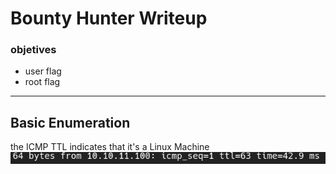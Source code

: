 # Bounty Hunter Writeup

### objetives
* user flag
* root flag

---

## Basic Enumeration

the ICMP TTL indicates that it's a Linux Machine  
![](./contents/screenshots/screenshot1.png)

